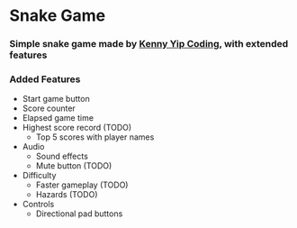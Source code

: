 
# Snake Game
### Simple snake game made by [Kenny Yip Coding](https://www.youtube.com/watch?v=baBq5GAL0_U), with extended features

### Added Features
- Start game button
- Score counter
- Elapsed game time
- Highest score record (TODO)
    - Top 5 scores with player names
- Audio
    - Sound effects
    - Mute button (TODO)
- Difficulty
    - Faster gameplay (TODO)
    - Hazards (TODO)
- Controls
    - Directional pad buttons
